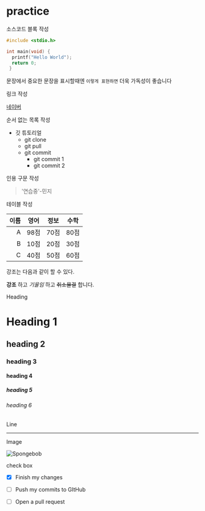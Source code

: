 # practice

소스코드 블록 작성

```c
#include <stdio.h>

int main(void) {
  printf("Hello World");
  return 0;
 }
```

문장에서 중요한 문장을 표시할때엔 `이렇게 표현하면` 더욱 가독성이 좋습니다

링크 작성

[네이버](https://www.naver.com)

순서 없는 목록 작성
* 깃 튜토리얼
  * git clone
  * git pull
  * git commit
    * git commit 1
    * git commit 2

인용 구문 작성
> '연습중'-민지


테이블 작성

이름|영어|정보|수학|
--:|--|:--:|--|
A|98점|70점|80점|
B|10점|20점|30점|
C|40점|50점|60점|

강조는 다음과 같이 할 수 있다.

**강조** 하고 *기울임*  하고 ~~취소물결~~ 합니다. 

Heading

# Heading 1
## heading 2
### heading 3
#### heading 4
##### heading 5
###### heading 6

Line

____

Image

![Spongebob](https://en.wikipedia.org/wiki/File:SpongeBob_SquarePants_character.svg)


check box

- [x] Finish my changes
- [ ] Push my commits to GItHub
- [ ] Open a pull request


